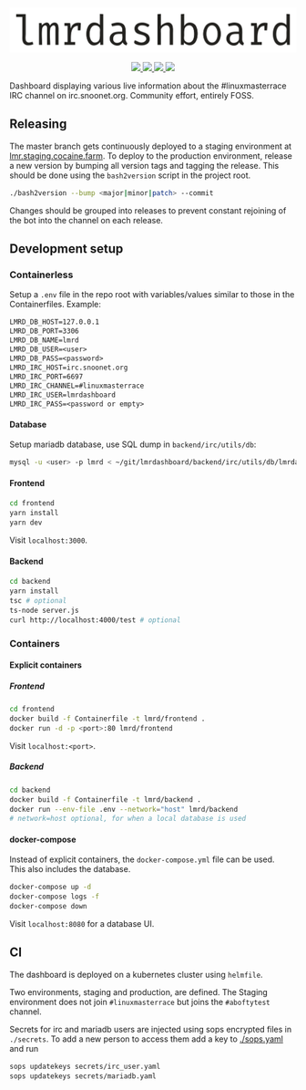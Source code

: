 <p align="center">
  <a href="https://lmr.cocaine.farm" alt="">
    <img src="https://raw.githubusercontent.com/aboft/lmrdashboard/readme-badges/resources/lmrdlogo.svg"/>
  </a>
</p>
<p align="center">
  <a href="https://lmr.cocaine.farm" alt="Pipelines">
    <img src="https://img.shields.io/website?url=https%3A%2F%2Flmr.cocaine.farm%2F"/>
  </a>
  <a href="https://gitlab.com/cocainefarm/lmrdashboard/-/pipelines" alt="Pipelines">
    <img src="https://gitlab.com/cocainefarm/lmrdashboard/badges/lmrdashboard/pipeline.svg"/>
  </a>
  <a href="https://github.com/aboft/lmrdashboard/blob/lmrdashboard/LICENSE" alt="License">
    <img src="https://img.shields.io/github/license/aboft/lmrdashboard"/>
  </a>
  <a href="https://github.com/aboft/lmrdashboard/releases" alt="Release">
    <img src="https://img.shields.io/github/v/tag/aboft/lmrdashboard"/>
  </a>
</p>

Dashboard displaying various live information about the #linuxmasterrace IRC channel on irc.snoonet.org. Community effort, entirely FOSS.  

## Releasing

The master branch gets continuously deployed to a staging environment at [lmr.staging.cocaine.farm](https://lmr.staging.cocaine.farm).
To deploy to the production environment, release a new version by bumping all version tags and tagging the release. This should be done using the `bash2version` script in the project root.

```sh
./bash2version --bump <major|minor|patch> --commit
```

Changes should be grouped into releases to prevent constant rejoining of the bot into the channel on each release.

## Development setup

### Containerless

Setup a `.env` file in the repo root with variables/values similar to those in the Containerfiles.
Example:

```
LMRD_DB_HOST=127.0.0.1
LMRD_DB_PORT=3306
LMRD_DB_NAME=lmrd
LMRD_DB_USER=<user>
LMRD_DB_PASS=<password>
LMRD_IRC_HOST=irc.snoonet.org
LMRD_IRC_PORT=6697
LMRD_IRC_CHANNEL=#linuxmasterrace
LMRD_IRC_USER=lmrdashboard
LMRD_IRC_PASS=<password or empty>
```

#### Database

Setup mariadb database, use SQL dump in `backend/irc/utils/db`:

```sh
mysql -u <user> -p lmrd < ~/git/lmrdashboard/backend/irc/utils/db/lmrdashboard.schema.sql
```

#### Frontend

```sh
cd frontend
yarn install
yarn dev
```

Visit `localhost:3000`.

#### Backend

```sh
cd backend
yarn install
tsc # optional
ts-node server.js
curl http://localhost:4000/test # optional
```

### Containers

#### Explicit containers

##### Frontend

```sh
cd frontend
docker build -f Containerfile -t lmrd/frontend .
docker run -d -p <port>:80 lmrd/frontend
```

Visit `localhost:<port>`.

##### Backend

```sh
cd backend
docker build -f Containerfile -t lmrd/backend .
docker run --env-file .env --network="host" lmrd/backend
# network=host optional, for when a local database is used
```

#### docker-compose

Instead of explicit containers, the `docker-compose.yml` file can be used.  
This also includes the database.

```sh
docker-compose up -d
docker-compose logs -f
docker-compose down
```
Visit `localhost:8080` for a database UI.

## CI

The dashboard is deployed on a kubernetes cluster using `helmfile`.

Two environments, staging and production, are defined. The Staging environment does not join `#linuxmasterrace` but joins the `#aboftytest` channel.

Secrets for irc and mariadb users are injected using sops encrypted files in `./secrets`. To add a new person to access them add a key to [./sops.yaml](./sops.yaml) and run

```sh
sops updatekeys secrets/irc_user.yaml
sops updatekeys secrets/mariadb.yaml
```
